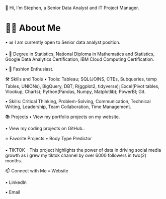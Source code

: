 👋 Hi, I'm Stephen, a Senior Data Analyst and IT Project Manager.


# 🙋‍♀️ About Me


• 📊 I am currently open to Senior data analyst position.

• 📐 Degree in Statistics, National Diploma in Mathematics and Statistics, Google Data Analytics Certification, IBM Cloud Computing Certification.

• 👗 Fashion Enthusiast.

🛠 Skills and Tools
• Tools: Tableau; SQL(JOINS, CTEs, Subqueries, temp Tables, UNIONs), BigQuery, DBT; R(ggplot2, tidyverse); Excel(Pivot tables, Vlookup, Charts); Python(Pandas, Numpy, Matplotlib); PowerBI; Git.

• Skills: Critical Thinking, Problem-Solving, Communication, Technical Writing, Leadership, Team Collaboration, Time Management.

📚 Projects
• View my portfolio projects on my website.

• View my coding projects on GitHub..

⭐ Favorite Projects
• Body Type Predictor

• TIKTOK - This project highlights the power of data in driving social media growth as i grew my tiktok channel by over 6000 followers in two(2) months.

📫 Connect with Me
• Website

• LinkedIn

• Email
